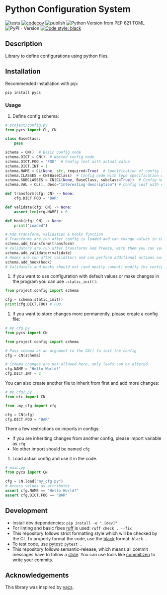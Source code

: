 # Python Configuration System

![tests](https://github.com/Rizhiy/pycs/actions/workflows/test_and_version.yml/badge.svg)
[![codecov](https://codecov.io/gh/Rizhiy/pycs/graph/badge.svg?token=7CAJG2EBLG)](https://codecov.io/gh/Rizhiy/pycs)
![publish](https://github.com/Rizhiy/pycs/actions/workflows/publish.yml/badge.svg)
![Python Version from PEP 621 TOML](https://img.shields.io/python/required-version-toml?tomlFilePath=https%3A%2F%2Fraw.githubusercontent.com%2FRizhiy%2Fpycs%2Fmaster%2Fpyproject.toml)
![PyPI - Version](https://img.shields.io/pypi/v/pycs)
[![Code style: black](https://img.shields.io/badge/code%20style-black-000000.svg)](https://black.readthedocs.io)

## Description

Library to define configurations using python files.

## Installation

Recommended installation with pip:

```bash
pip install pycs
```

### Usage

1. Define config schema:

```python
# project/config.py
from pycs import CL, CN

class BaseClass:
    pass

schema = CN()  # Basic config node
schema.DICT = CN()  # Nested config node
schema.DICT.FOO = "FOO"  # Config leaf with actual value
schema.DICT.INT = 1
schema.NAME = CL(None, str, required=True)  # Specification of config leaf to be defined with type
schema.CLASSES = CN(BaseClass)  # Config node with type specification of its config leafs
schema.SUBCLASSES = CN(CL(None, BaseClass, subclass=True))  # Config node with subclass specification of its config leafs
schema.VAL = CL(1, desc="Interesting description") # Config leaf with description

def transform(cfg: CN) -> None:
    cfg.DICT.FOO = "BAR"

def validate(cfg: CN) -> None:
    assert len(cfg.NAME) > 0

def hook(cfg: CN) -> None:
    print("Loaded")

# Add transform, validation & hooks function
# Transforms are run after config is loaded and can change values in config
schema.add_transform(transform)
# Validators are run after transforms and freeze, with them you can verify additional restrictions
schema.add_validator(validate)
# Hooks are run after validators and can perform additional actions outside of config
schema.add_hook(hook)
# Validators and hooks should not (and mostly cannot) modify the config
```

1. If you want to use configuration with default values or make changes in the program you can use `.static_init()`:

```python
from project.config import schema

cfg = schema.static_init()
print(cfg.DICT.FOO) # FOO
```

1. If you want to store changes more permanently, please create a config file:

```python
# my_cfg.py
from pycs import CN

from project.config import schema

# Pass schema as an argument to the CN() to init the config
cfg = CN(schema)

# Schema changes are not allowed here, only leafs can be altered.
cfg.NAME = "Hello World!"
cfg.DICT.INT = 2
```

You can also create another file to inherit from first and add more changes:

```python
# my_cfg2.py
from ntc import CN

from .my_cfg import cfg

cfg = CN(cfg)
cfg.DICT.FOO = "BAR"
```

There a few restrictions on imports in configs:

- If you are inheriting changes from another config, please import variable as `cfg`
- No other import should be named `cfg`

1. Load actual config and use it in the code.

```python
# main.py
from pycs import CN

cfg = CN.load("my_cfg.py")
# Access values as attributes
assert cfg.NAME == "Hello World!"
assert cfg.DICT.FOO == "BAR"
```

## Development

- Install dev dependencies: `pip install -e ".[dev]"`
- For linting and basic fixes [ruff](https://docs.astral.sh/ruff/) is used: `ruff check . --fix`
- This repository follows strict formatting style which will be checked by the CI.
  To properly format the code, use the [black](https://black.readthedocs.io) format: `black .`
- To test code, use [pytest](https://pytest.org): `pytest .`
- This repository follows semantic-release, which means all commit messages have to follow a [style](https://python-semantic-release.readthedocs.io/en/latest/commit-parsing.html).
  You can use tools like [commitizen](https://github.com/commitizen-tools/commitizen) to write your commits.

## Acknowledgements

This library was inspired by [yacs](https://github.com/rbgirshick/yacs).
